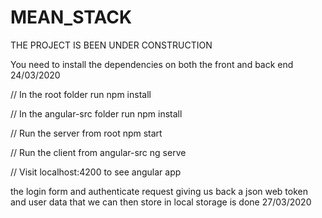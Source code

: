 # MEAN_STACK

THE PROJECT IS BEEN UNDER CONSTRUCTION 


You need to install the dependencies on both the front and back end               24/03/2020

// In the root folder run
npm install

// In the angular-src folder run
npm install

// Run the server from root
npm start

// Run the client from angular-src
ng serve

// Visit localhost:4200 to see angular app

the login form and authenticate request giving us back a json web token and user data that we can then store in local storage is done 27/03/2020
